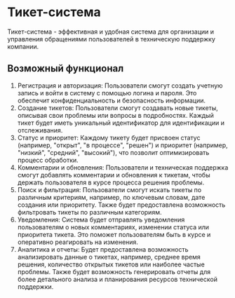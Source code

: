 # Тикет-система

Тикет-система - эффективная и удобная система для организации и управления обращениями пользователей в техническую поддержку компании.

## Возможный функционал

1. Регистрация и авторизация: Пользователи смогут создать учетную запись и войти в систему с помощью логина и пароля. Это обеспечит конфиденциальность и безопасность информации.
2. Создание тикетов: Пользователи смогут создавать новые тикеты, описывая свои проблемы или вопросы в подробностях. Каждый тикет будет иметь уникальный идентификатор для идентификации и отслеживания.
3. Статус и приоритет: Каждому тикету будет присвоен статус (например, "открыт", "в процессе", "решен") и приоритет (например, "низкий", "средний", "высокий"), что позволит оптимизировать процесс обработки.
4. Комментарии и обновления: Пользователи и техническая поддержка смогут добавлять комментарии и обновления к тикетам, чтобы держать пользователя в курсе процесса решения проблемы.
5. Поиск и фильтрация: Пользователи смогут искать тикеты по различным критериям, например, по ключевым словам, дате создания или приоритету. Также будет предоставлена возможность фильтровать тикеты по различным категориям.
6. Уведомления: Система будет отправлять уведомления пользователям о новых комментариях, изменении статуса или приоритета тикета. Это поможет пользователям быть в курсе и оперативно реагировать на изменения.
7. Аналитика и отчеты: Будет предоставлена возможность анализировать данные о тикетах, например, среднее время решения, количество открытых тикетов или наиболее частые проблемы. Также будет возможность генерировать отчеты для более детального анализа и планирования ресурсов технической поддержки.

